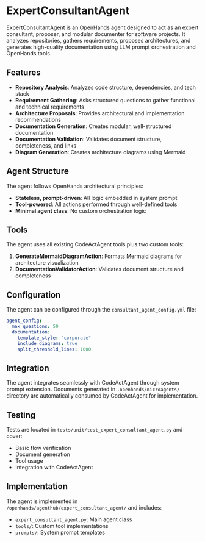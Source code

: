 

# ExpertConsultantAgent

ExpertConsultantAgent is an OpenHands agent designed to act as an expert consultant, proposer, and modular documenter for software projects. It analyzes repositories, gathers requirements, proposes architectures, and generates high-quality documentation using LLM prompt orchestration and OpenHands tools.

## Features

- **Repository Analysis**: Analyzes code structure, dependencies, and tech stack
- **Requirement Gathering**: Asks structured questions to gather functional and technical requirements
- **Architecture Proposals**: Provides architectural and implementation recommendations
- **Documentation Generation**: Creates modular, well-structured documentation
- **Documentation Validation**: Validates document structure, completeness, and links
- **Diagram Generation**: Creates architecture diagrams using Mermaid

## Agent Structure

The agent follows OpenHands architectural principles:
- **Stateless, prompt-driven**: All logic embedded in system prompt
- **Tool-powered**: All actions performed through well-defined tools
- **Minimal agent class**: No custom orchestration logic

## Tools

The agent uses all existing CodeActAgent tools plus two custom tools:

1. **GenerateMermaidDiagramAction**: Formats Mermaid diagrams for architecture visualization
2. **DocumentationValidatorAction**: Validates document structure and completeness

## Configuration

The agent can be configured through the `consultant_agent_config.yml` file:

```yaml
agent_config:
  max_questions: 50
  documentation:
    template_style: "corporate"
    include_diagrams: true
    split_threshold_lines: 1000
```

## Integration

The agent integrates seamlessly with CodeActAgent through system prompt extension. Documents generated in `.openhands/microagents/` directory are automatically consumed by CodeActAgent for implementation.

## Testing

Tests are located in `tests/unit/test_expert_consultant_agent.py` and cover:
- Basic flow verification
- Document generation
- Tool usage
- Integration with CodeActAgent

## Implementation

The agent is implemented in `/openhands/agenthub/expert_consultant_agent/` and includes:
- `expert_consultant_agent.py`: Main agent class
- `tools/`: Custom tool implementations
- `prompts/`: System prompt templates
